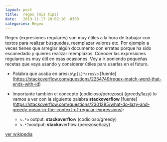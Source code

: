 ```yaml
---
layout: post
title:  regex (mis tips)
date:   2019-11-17 20:02:10 -0300
categories: Regex
---
```

Regex (expresiones regulares) son muy útiles a la hora de trabajar con textos para realizar búsquedas, reemplazar valores etc. Por ejemplo a veces tienes que arreglar algún documento con erratas porque ha sido escanedado y quieres realizar reemplazos. Conocer las expresiones regulares es muy útil en esas ocasiones. Voy a ir poniendo pequeñas recetas que vaya usando y considerer útiles para usarlas en el futuro.

- Palabra que acaba en ares`\b\p{L}*ares\b` [fuente] (https://stackoverflow.com/questions/2254749/regex-match-word-that-ends-with-id)
- Importante también el concepto (codicioso/perezoso) (greedy/lazy) lo vamos a ver con la siguiente palabra **stackoverflow** [fuente] (https://stackoverflow.com/questions/2301285/what-do-lazy-and-greedy-mean-in-the-context-of-regular-expressions):

	- `s.*o` output: **stackoverflo**w (codicioso/greedy)
	- `s.*?o`output: **stacko**verflow (perezoso/lazy)

[ver wikipedia](https://es.wikipedia.org/wiki/Expresi%C3%B3n_regular)